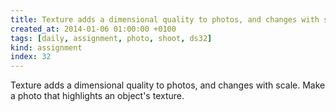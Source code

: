 ```yaml
---
title: Texture adds a dimensional quality to photos, and changes with scale. Make a photo that highlights an object's texture.
created_at: 2014-01-06 01:00:00 +0100
tags: [daily, assignment, photo, shoot, ds32]
kind: assignment
index: 32
---
```


Texture adds a dimensional quality to photos, and changes with scale. Make a photo that highlights an object's texture.
